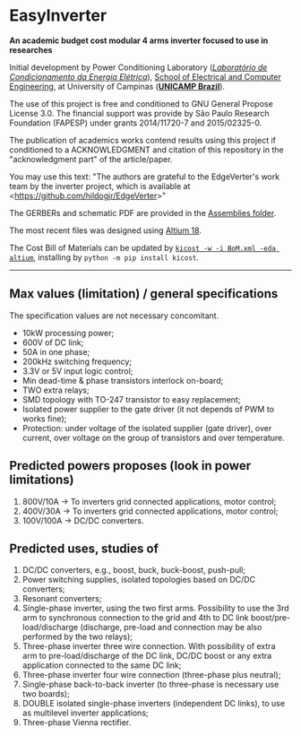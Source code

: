 # EasyInverter
**An academic budget cost modular 4 arms inverter focused to use in researches**

Initial development by Power Conditioning Laboratory (*[Laboratório de Condicionamento da Energia Elétrica](http://www.fee.unicamp.br/dse/antenor/lcee)*), [School of Electrical and Computer Engineering](http://www.fee.unicamp.br/?language=en), at University of Campinas ([**UNICAMP Brazil**](http://www.unicamp.br/unicamp/english)).

The use of this project is free and conditioned to GNU General Propose License 3.0. The financial support was provide by São Paulo Research Foundation (FAPESP) under grants 2014/11720-7 and 2015/02325-0.

The publication of academics works contend results using this project if conditioned to a ACKNOWLEDGMENT and citation of this repository in the "acknowledgment part" of the article/paper.

You may use this text:
"The authors are grateful to the EdgeVerter's work team by the inverter project, which is available at <<https://github.com/hildogjr/EdgeVerter>>"

The GERBERs and schematic PDF are provided in the [Assemblies folder](/Assemblies).

The most recent files was designed using [Altium 18](http://www.altium.com/).

The Cost Bill of Materials can be updated by [``kicost -w -i BoM.xml -eda altium``](https://xesscorp.github.io/KiCost/), installing by ``python -m pip install kicost``.


---

## Max values (limitation) / general specifications
The specification values are not necessary concomitant.

- 10kW processing power;
- 600V of DC link;
- 50A in one phase;
- 200kHz switching frequency;
- 3.3V or 5V input logic control;
- Min dead-time & phase transistors interlock on-board;
- TWO extra relays;
- SMD topology with TO-247 transistor to easy replacement;
- Isolated power supplier to the gate driver (it not depends of PWM to works fine);
- Protection: under voltage of the isolated supplier (gate driver), over current, over voltage on the group of transistors and over temperature.

## Predicted powers proposes (look in power limitations)
1. 800V/10A -> To inverters grid connected applications, motor control;
2. 400V/30A -> To inverters grid connected applications, motor control;
3. 100V/100A -> DC/DC converters.

## Predicted uses, studies of
1. DC/DC converters, e.g., boost, buck, buck-boost, push-pull;
2. Power switching supplies, isolated topologies based on DC/DC converters;
3. Resonant converters;
4. Single-phase inverter, using the two first arms. Possibility to use the 3rd arm to synchronous connection to the grid and 4th to DC link boost/pre-load/discharge (discharge, pre-load and connection may be also performed by the two relays);
5. Three-phase inverter three wire connection. With possibility of extra arm to pre-load/discharge of the DC link, DC/DC boost or any extra application connected to the same DC link;
6. Three-phase inverter four wire connection (three-phase plus neutral);
7. Single-phase back-to-back inverter (to three-phase is necessary use two boards);
8. DOUBLE isolated single-phase inverters (independent DC links), to use as multilevel inverter applications;
9. Three-phase Vienna rectifier.

